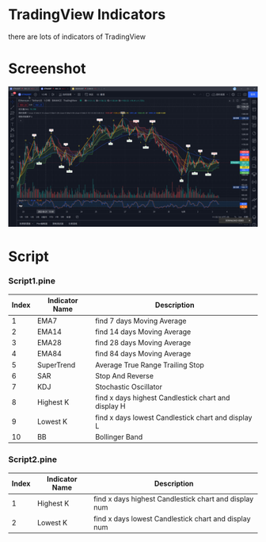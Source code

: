 # TradingView Indicators
there are lots of indicators of TradingView

# Screenshot
![img1](img/1.png)

# Script
### Script1.pine
| Index | Indicator Name | Description |
| ----- | -------------- | ----------- |
| 1 | EMA7 | find 7 days Moving Average |
| 2 | EMA14 | find 14 days Moving Average |
| 3 | EMA28 | find 28 days Moving Average |
| 4 | EMA84 | find 84 days Moving Average |
| 5 | SuperTrend | Average True Range Trailing Stop |
| 6 | SAR | Stop And Reverse |
| 7 | KDJ | Stochastic Oscillator |
| 8 | Highest K | find x days highest Candlestick chart and display H|
| 9 | Lowest K | find x days lowest Candlestick chart and display L|
| 10 | BB | Bollinger Band |

### Script2.pine
| Index | Indicator Name | Description |
| ----- | -------------- | ----------- |
| 1 | Highest K | find x days highest Candlestick chart and display num |
| 2 | Lowest K | find x days lowest Candlestick chart and display num |
